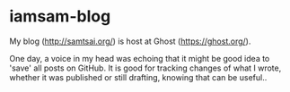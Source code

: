 iamsam-blog
===========

My blog (http://samtsai.org/) is host at Ghost (https://ghost.org/).

One day, a voice in my head was echoing that it might be good idea to 'save' all posts on GitHub. It is good for tracking changes of what I wrote, whether it was published or still drafting, knowing that can be useful..
